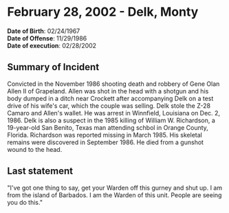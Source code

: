 # February 28, 2002 - Delk, Monty

**Date of Birth**: 02/24/1967<br/>
**Date of Offense**: 11/29/1986<br/>
**Date of execution**: 02/28/2002<br/>

## Summary of Incident
Convicted in the November 1986 shooting death and robbery of Gene Olan Allen II of Grapeland. Allen was shot in the head with a shotgun and his body dumped in a ditch near Crockett after accompanying Delk on a test drive of his wife's car, which the couple was selling. Delk stole the Z-28 Camaro and Allen's wallet. He was arrest in Winnfield, Louisiana on Dec. 2, 1986. Delk is also a suspect in the 1985 killing of William W. Richardson, a 19-year-old San Benito, Texas man attending schbol in Orange County, Florida. Richardson was reported missing in March 1985. His skeletal remains were discovered in September 1986. He died from a gunshot wound to the head.

## Last statement
"I've got one thing to say, get your Warden off this gurney and shut up. I am from the island of Barbados. I am the Warden of this unit. People are seeing you do this."